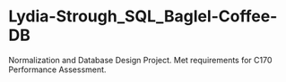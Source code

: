 # Lydia-Strough_SQL_Baglel-Coffee-DB
Normalization and Database Design Project. Met requirements for C170 Performance Assessment. 
